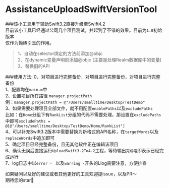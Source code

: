 # AssistanceUploadSwiftVersionTool
###该小工具用于辅助Swift3.2直接升级至Swift4.2  
目前该小工具已经通过公司几个项目测试，并起到了不错的效果。目前为`1.0`初始版本  
仅作为抛砖引玉的作用。
> 1、自动在selector绑定的方法前添加@objc  
> 2、在dynamic变量声明前添加@objc (主要是处理Realm数据库中的变量)  
> 3、替换旧的API

###使用方法:
0、对项目进行完整备份，对项目进行完整备份，对项目进行完整备份  
1、配置均在`main.m`中  
2、设置项目所在路径 `manager.projectPath`  
例：`manager.projectPath = @"/Users/smelltime/Desktop/TestDemo"`  
3、如果需要处理项目全部文件，就不用配置`enablePaths`以及`excludePaths`  
比如：在`Home`分组下有`RankList`分组的代码不需要处理，那设置在`excludePaths` 中即可`excludePaths = @[@"/Users/smelltime/Desktop/TestDemo/Home/RankList"]`   
4、可以补充Swift3.2版本中需要替换为新格式的API名称，在`targetWords`以及`replaceWords`中追加即可  
5、确定项目已经完整备份，且无其他软件正在编辑该项目  
6、确认无误后直接运行`UploadSwift3-2To4-2`工程，等待输出`完成咯`即表示已经完成运行  
7、log日志中以`error - ` 以及`warring -`开头的Llog需要注意，方便排查  

如果疑问以及好的建议或者其他更好的工具欢迎提issue，以及PR～  
期待您的star👏

